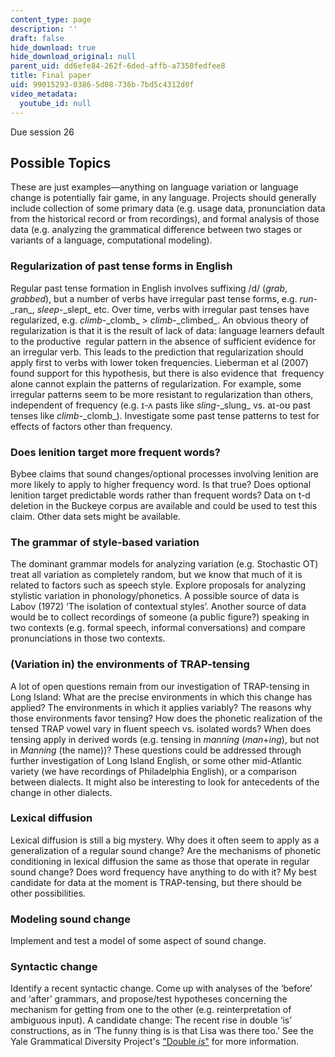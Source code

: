 ```yaml
---
content_type: page
description: ''
draft: false
hide_download: true
hide_download_original: null
parent_uid: dd6efe84-262f-6ded-affb-a7350fedfee8
title: Final paper
uid: 99015293-0386-5d08-736b-7bd5c4312d0f
video_metadata:
  youtube_id: null
---
```

Due session 26

## Possible Topics

These are just examples—anything on language variation or language change is potentially fair game, in any language. Projects should generally include collection of some primary data (e.g. usage data, pronunciation data from the historical record or from recordings), and formal analysis of those data (e.g. analyzing the grammatical difference between two stages or variants of a language, computational modeling).

### Regularization of past tense forms in English

Regular past tense formation in English involves suffixing /d/ (_grab_, _grabbed_), but a number of verbs have irregular past tense forms, e.g. _run_\-\_ran\_, _sleep_\-\_slept\_ etc. Over time, verbs with irregular past tenses have regularized, e.g. _climb_\-\_clomb\_ > _climb_\-\_climbed\_. An obvious theory of regularization is that it is the result of lack of data: language learners default to the productive  regular pattern in the absence of sufficient evidence for an irregular verb. This leads to the prediction that regularization should apply first to verbs with lower token frequencies. Lieberman et al (2007) found support for this hypothesis, but there is also evidence that  frequency alone cannot explain the patterns of regularization. For example, some irregular patterns seem to be more resistant to regularization than others, independent of frequency (e.g. ɪ-ʌ pasts like _sling_\-\_slung\_ vs. aɪ-oʊ past tenses like _climb_\-\_clomb\_). Investigate some past tense patterns to test for effects of factors other than frequency.

### Does lenition target more frequent words?

Bybee claims that sound changes/optional processes involving lenition are more likely to apply to higher frequency word. Is that true? Does optional lenition target predictable words rather than frequent words? Data on t-d deletion in the Buckeye corpus are available and could be used to test this claim. Other data sets might be available.

### The grammar of style-based variation

The dominant grammar models for analyzing variation (e.g. Stochastic OT) treat all variation as completely random, but we know that much of it is related to factors such as speech style. Explore proposals for analyzing stylistic variation in phonology/phonetics. A possible source of data is Labov (1972) ‘The isolation of contextual styles’. Another source of data would be to collect recordings of someone (a public figure?) speaking in two contexts (e.g. formal speech, informal conversations) and compare pronunciations in those two contexts.

### (Variation in) the environments of TRAP-tensing

A lot of open questions remain from our investigation of TRAP-tensing in Long Island: What are the precise environments in which this change has applied? The environments in which it applies variably? The reasons why those environments favor tensing? How does the phonetic realization of the tensed TRAP vowel vary in fluent speech vs. isolated words? When does tensing apply in derived words (e.g. tensing in _manning_ (_man_+_ing_), but not in _Manning_ (the name))? These questions could be addressed through further investigation of Long Island English, or some other mid-Atlantic variety (we have recordings of Philadelphia English), or a comparison between dialects. It might also be interesting to look for antecedents of the change in other dialects.

### Lexical diffusion

Lexical diffusion is still a big mystery. Why does it often seem to apply as a generalization of a regular sound change? Are the mechanisms of phonetic conditioning in lexical diffusion the same as those that operate in regular sound change? Does word frequency have anything to do with it? My best candidate for data at the moment is TRAP-tensing, but there should be other possibilities.

### Modeling sound change

Implement and test a model of some aspect of sound change.

### Syntactic change

Identify a recent syntactic change. Come up with analyses of the ‘before’ and ‘after’ grammars, and propose/test hypotheses concerning the mechanism for getting from one to the other (e.g. reinterpretation of ambiguous input). A candidate change: The recent rise in double ‘is’ constructions, as in ‘The funny thing is is that Lisa was there too.’ See the Yale Grammatical Diversity Project's ["Double _is_"](https://ygdp.yale.edu/phenomena/double-is) for more information.